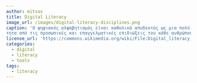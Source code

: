 ```yaml
---
author: mitsos
title: Digital Literacy
image_url: /images/digital-literacy-disciplines.png
caption: 'Ο ψηφιακός αλφαβητισμός είναι καθολικά αποδεκτός ως μια πολύ βασική δεξιότητα, ανεξάρ-
τητα από τις προσωπικές και επαγγελματικές επιδιώξεις του κάθε ανθρώπου.'
license_url: 'https://commons.wikimedia.org/wiki/File:Digital_literacy_disciplines.png'
categories:
  - digital
  - literacy
  - tools
tags:
  - literacy
---
```

